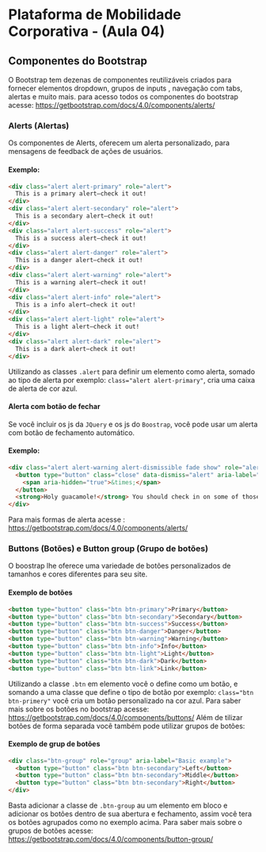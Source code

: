 # Plataforma de Mobilidade Corporativa - (Aula 04)

## Componentes do Bootstrap

O Bootstrap tem dezenas de componentes reutilizáveis criados para fornecer elementos dropdown, grupos de inputs , navegação com tabs, alertas e muito mais.
para acesso todos os componentes do bootstrap acesse: https://getbootstrap.com/docs/4.0/components/alerts/

### Alerts (Alertas)

Os componentes de Alerts, oferecem um alerta personalizado, para mensagens de feedback de ações de usuários.

#### Exemplo:
```html
<div class="alert alert-primary" role="alert">
  This is a primary alert—check it out!
</div>
<div class="alert alert-secondary" role="alert">
  This is a secondary alert—check it out!
</div>
<div class="alert alert-success" role="alert">
  This is a success alert—check it out!
</div>
<div class="alert alert-danger" role="alert">
  This is a danger alert—check it out!
</div>
<div class="alert alert-warning" role="alert">
  This is a warning alert—check it out!
</div>
<div class="alert alert-info" role="alert">
  This is a info alert—check it out!
</div>
<div class="alert alert-light" role="alert">
  This is a light alert—check it out!
</div>
<div class="alert alert-dark" role="alert">
  This is a dark alert—check it out!
</div>
```
Utilizando as classes `.alert` para definir um elemento como alerta, somado ao tipo de alerta por exemplo: `class="alert alert-primary"`, cria uma caixa de alerta de cor azul.

#### Alerta com botão de fechar

Se você incluir os js da `JQuery` e os js do `Boostrap`, você pode usar um alerta com botão de fechamento automático.

#### Exemplo:
```html
<div class="alert alert-warning alert-dismissible fade show" role="alert">
  <button type="button" class="close" data-dismiss="alert" aria-label="Close">
    <span aria-hidden="true">&times;</span>
  </button>
  <strong>Holy guacamole!</strong> You should check in on some of those fields below.
</div>
```
Para mais formas de alerta acesse : https://getbootstrap.com/docs/4.0/components/alerts/

### Buttons (Botões) e Button group (Grupo de botões)

O boostrap lhe oferece uma variedade de botões personalizados de tamanhos e cores diferentes para seu site.

#### Exemplo de botões

```html
<button type="button" class="btn btn-primary">Primary</button>
<button type="button" class="btn btn-secondary">Secondary</button>
<button type="button" class="btn btn-success">Success</button>
<button type="button" class="btn btn-danger">Danger</button>
<button type="button" class="btn btn-warning">Warning</button>
<button type="button" class="btn btn-info">Info</button>
<button type="button" class="btn btn-light">Light</button>
<button type="button" class="btn btn-dark">Dark</button>
<button type="button" class="btn btn-link">Link</button>
```
Utilizando a classe `.btn` em elemento você o define como um botão, e somando a uma classe que define o tipo de botão por exemplo: `class="btn btn-primery"` você cria um botão personalizado na cor azul.
Para saber mais sobre os botões no bootstrap acesse: https://getbootstrap.com/docs/4.0/components/buttons/
Além de tilizar botões de forma separada você também pode utilizar grupos de botões:

#### Exemplo de grup de botões

```html
<div class="btn-group" role="group" aria-label="Basic example">
  <button type="button" class="btn btn-secondary">Left</button>
  <button type="button" class="btn btn-secondary">Middle</button>
  <button type="button" class="btn btn-secondary">Right</button>
</div>
```
Basta adicionar a classe de `.btn-group` au um elemento em bloco e adicionar os botões dentro de sua abertura e fechamento, assim você tera os botões agrupados como no exemplo acima.
Para saber mais sobre o grupos de botões acesse: https://getbootstrap.com/docs/4.0/components/button-group/


